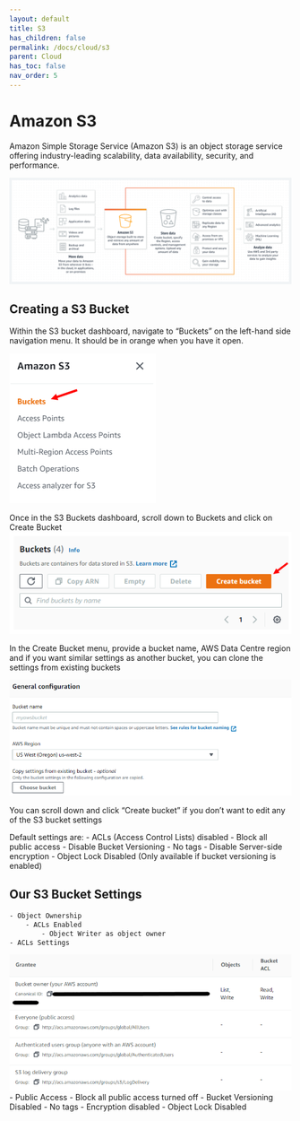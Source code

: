 ```yaml
---
layout: default
title: S3
has_children: false
permalink: /docs/cloud/s3
parent: Cloud
has_toc: false
nav_order: 5
---
```


# Amazon S3

Amazon Simple Storage Service (Amazon S3) is an object storage service offering industry-leading scalability, data availability, security, and performance.

![S3](https://github.com/BCIT-Reseach-Long-Term-ISSP/bcit-reseach-long-term-issp.github.io/blob/master/cloud/assets/S3.png?raw=true)

## Creating a S3 Bucket

Within the S3 bucket dashboard, navigate to “Buckets” on the left-hand side navigation menu. It should be in orange when you have it open.

![S3 Dashboard](https://github.com/BCIT-Reseach-Long-Term-ISSP/bcit-reseach-long-term-issp.github.io/blob/master/cloud/assets/S3_1.png?raw=true)

Once in the S3 Buckets dashboard, scroll down to Buckets and click on Create Bucket
![S3 Create](https://github.com/BCIT-Reseach-Long-Term-ISSP/bcit-reseach-long-term-issp.github.io/blob/master/cloud/assets/S3_2.png?raw=true)

In the Create Bucket menu, provide a bucket name, AWS Data Centre region and if you want similar settings as another bucket, you can clone the settings from existing buckets

![S3 General Configurations](https://github.com/BCIT-Reseach-Long-Term-ISSP/bcit-reseach-long-term-issp.github.io/blob/master/cloud/assets/S3_3.png?raw=true)

You can scroll down and click “Create bucket” if you don’t want to edit any of the S3 bucket settings

Default settings are:
	- ACLs (Access Control Lists) disabled
	- Block all public access
	- Disable Bucket Versioning
	- No tags
	- Disable Server-side encryption
	- Object Lock Disabled (Only available if bucket versioning is enabled)
	
## Our S3 Bucket Settings
	- Object Ownership
		- ACLs Enabled
			- Object Writer as object owner
	- ACLs Settings
![S3 ACLs](https://github.com/BCIT-Reseach-Long-Term-ISSP/bcit-reseach-long-term-issp.github.io/blob/master/cloud/assets/S3_4.png?raw=true)
	- Public Access
		- Block all public access turned off
	- Bucket Versioning Disabled
	- No tags
	- Encryption disabled
	- Object Lock Disabled

